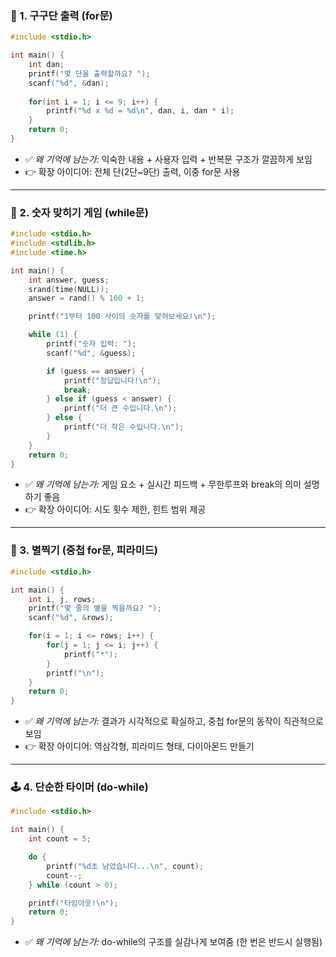 ### 🔢 1. 구구단 출력 (for문)
```c
#include <stdio.h>

int main() {
    int dan;
    printf("몇 단을 출력할까요? ");
    scanf("%d", &dan);
    
    for(int i = 1; i <= 9; i++) {
        printf("%d x %d = %d\n", dan, i, dan * i);
    }
    return 0;
}
```
- ✅ *왜 기억에 남는가:* 익숙한 내용 + 사용자 입력 + 반복문 구조가 깔끔하게 보임  
- 👉 확장 아이디어: 전체 단(2단~9단) 출력, 이중 for문 사용

---

### 🎲 2. 숫자 맞히기 게임 (while문)
```c
#include <stdio.h>
#include <stdlib.h>
#include <time.h>

int main() {
    int answer, guess;
    srand(time(NULL));
    answer = rand() % 100 + 1;

    printf("1부터 100 사이의 숫자를 맞혀보세요!\n");

    while (1) {
        printf("숫자 입력: ");
        scanf("%d", &guess);

        if (guess == answer) {
            printf("정답입니다!\n");
            break;
        } else if (guess < answer) {
            printf("더 큰 수입니다.\n");
        } else {
            printf("더 작은 수입니다.\n");
        }
    }
    return 0;
}
```
- ✅ *왜 기억에 남는가:* 게임 요소 + 실시간 피드백 + 무한루프와 break의 의미 설명하기 좋음  
- 👉 확장 아이디어: 시도 횟수 제한, 힌트 범위 제공

---

### 🔁 3. 별찍기 (중첩 for문, 피라미드)
```c
#include <stdio.h>

int main() {
    int i, j, rows;
    printf("몇 줄의 별을 찍을까요? ");
    scanf("%d", &rows);

    for(i = 1; i <= rows; i++) {
        for(j = 1; j <= i; j++) {
            printf("*");
        }
        printf("\n");
    }
    return 0;
}
```
- ✅ *왜 기억에 남는가:* 결과가 시각적으로 확실하고, 중첩 for문의 동작이 직관적으로 보임  
- 👉 확장 아이디어: 역삼각형, 피라미드 형태, 다이아몬드 만들기

---

### 🕹️ 4. 단순한 타이머 (do-while)
```c
#include <stdio.h>

int main() {
    int count = 5;

    do {
        printf("%d초 남았습니다...\n", count);
        count--;
    } while (count > 0);

    printf("타임아웃!\n");
    return 0;
}
```
- ✅ *왜 기억에 남는가:* do-while의 구조를 실감나게 보여줌 (한 번은 반드시 실행됨)

